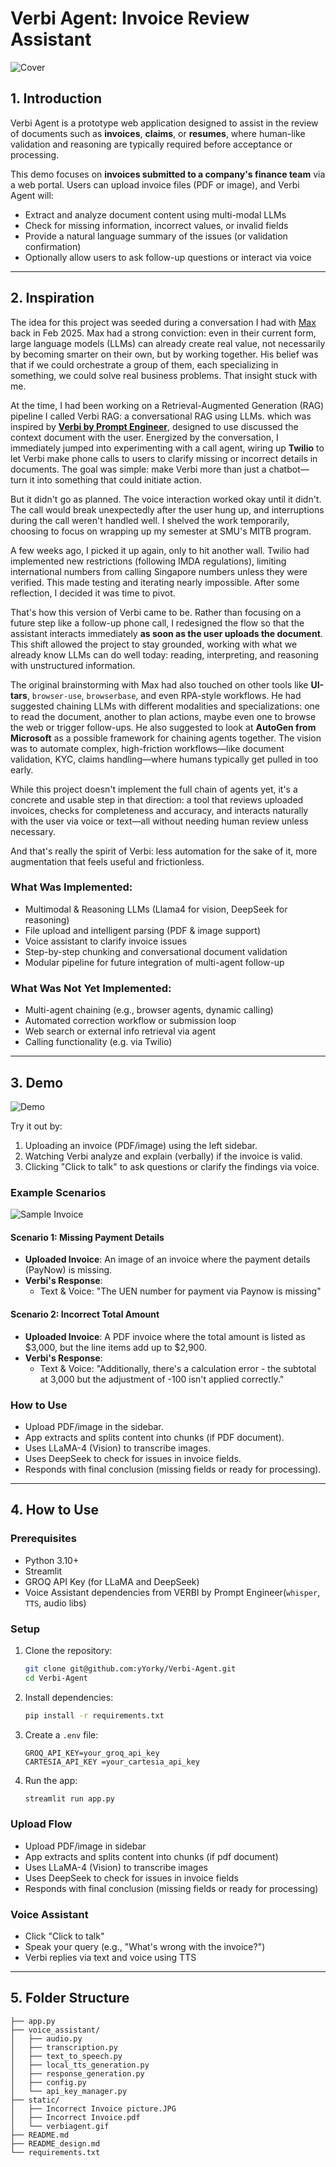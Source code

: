 # Verbi Agent: Invoice Review Assistant

![Cover](https://github.com/yYorky/Verbi-Agent/blob/main/static/verbiagentpdf.gif?raw=true)

## 1. Introduction

Verbi Agent is a prototype web application designed to assist in the review of documents such as **invoices**, **claims**, or **resumes**, where human-like validation and reasoning are typically required before acceptance or processing.

This demo focuses on **invoices submitted to a company's finance team** via a web portal. Users can upload invoice files (PDF or image), and Verbi Agent will:
- Extract and analyze document content using multi-modal LLMs
- Check for missing information, incorrect values, or invalid fields
- Provide a natural language summary of the issues (or validation confirmation)
- Optionally allow users to ask follow-up questions or interact via voice

---

## 2. Inspiration

The idea for this project was seeded during a conversation I had with [Max](https://www.linkedin.com/in/maxxumengxiang/)  back in Feb 2025. 
Max had a strong conviction: even in their current form, large language models (LLMs) can already create real value, 
not necessarily by becoming smarter on their own, but by working together. His belief was that if we could orchestrate a group of them, 
each specializing in something, we could solve real business problems. That insight stuck with me.

At the time, I had been working on a Retrieval-Augmented Generation (RAG) pipeline I called Verbi RAG: a conversational RAG using LLMs. 
which was inspired by [**Verbi by Prompt Engineer**](https://github.com/PromtEngineer/Verbi.git), 
designed to use discussed the context document with the user. Energized by the conversation, 
I immediately jumped into experimenting with a call agent, 
wiring up **Twilio** to let Verbi make phone calls to users to clarify missing or incorrect details in documents. 
The goal was simple: make Verbi more than just a chatbot—turn it into something that could initiate action.

But it didn't go as planned. The voice interaction worked okay until it didn't. 
The call would break unexpectedly after the user hung up, and interruptions during the call weren't handled well. 
I shelved the work temporarily, choosing to focus on wrapping up my semester at SMU's MITB program.

A few weeks ago, I picked it up again, only to hit another wall. 
Twilio had implemented new restrictions (following IMDA regulations), 
limiting international numbers from calling Singapore numbers unless they were verified. 
This made testing and iterating nearly impossible. After some reflection, I decided it was time to pivot.

That's how this version of Verbi came to be. Rather than focusing on a future step like a follow-up phone call, 
I redesigned the flow so that the assistant interacts immediately **as soon as the user uploads the document**. 
This shift allowed the project to stay grounded, working with what we already know LLMs can do well today: 
reading, interpreting, and reasoning with unstructured information.

The original brainstorming with Max had also touched on other tools like **UI-tars**, `browser-use`, `browserbase`, 
and even RPA-style workflows. He had suggested chaining LLMs with different modalities and specializations: one to read the document, 
another to plan actions, maybe even one to browse the web or trigger follow-ups. 
He also suggested to look at **AutoGen from Microsoft** as a possible framework for chaining agents together. 
The vision was to automate complex, high-friction workflows—like document validation, KYC, 
claims handling—where humans typically get pulled in too early.

While this project doesn't implement the full chain of agents yet, it's a concrete and usable step in that direction: 
a tool that reviews uploaded invoices, checks for completeness and accuracy, 
and interacts naturally with the user via voice or text—all without needing human review unless necessary.

And that's really the spirit of Verbi: less automation for the sake of it, more augmentation that feels useful and frictionless.

### What Was Implemented:
- Multimodal & Reasoning LLMs (Llama4 for vision, DeepSeek for reasoning)
- File upload and intelligent parsing (PDF & image support)
- Voice assistant to clarify invoice issues
- Step-by-step chunking and conversational document validation
- Modular pipeline for future integration of multi-agent follow-up

### What Was Not Yet Implemented:
- Multi-agent chaining (e.g., browser agents, dynamic calling)
- Automated correction workflow or submission loop
- Web search or external info retrieval via agent
- Calling functionality (e.g. via Twilio)

---

## 3. Demo

![Demo](https://github.com/yYorky/Verbi-Agent/blob/main/static/verbiagent.gif?raw=true)

Try it out by:
1. Uploading an invoice (PDF/image) using the left sidebar.
2. Watching Verbi analyze and explain (verbally) if the invoice is valid.
3. Clicking "Click to talk" to ask questions or clarify the findings via voice.

### Example Scenarios

![Sample Invoice](https://raw.githubusercontent.com/yYorky/Verbi-Agent/refs/heads/main/static/Incorrect%20Invoice%20picture.JPG)

#### Scenario 1: Missing Payment Details
- **Uploaded Invoice**: An image of an invoice where the payment details (PayNow) is missing.
- **Verbi's Response**: 
  - Text & Voice: "The UEN number for payment via Paynow is missing"

#### Scenario 2: Incorrect Total Amount
- **Uploaded Invoice**: A PDF invoice where the total amount is listed as $3,000, but the line items add up to $2,900.
- **Verbi's Response**: 
  - Text & Voice: "Additionally, there's a calculation error - the subtotal at 3,000 but the adjustment of -100 isn't applied correctly."

### How to Use
- Upload PDF/image in the sidebar.
- App extracts and splits content into chunks (if PDF document).
- Uses LLaMA-4 (Vision) to transcribe images.
- Uses DeepSeek to check for issues in invoice fields.
- Responds with final conclusion (missing fields or ready for processing).

---

## 4. How to Use

### Prerequisites
- Python 3.10+
- Streamlit
- GROQ API Key (for LLaMA and DeepSeek)
- Voice Assistant dependencies from VERBI by Prompt Engineer(`whisper`, `TTS`, audio libs)

### Setup
1. Clone the repository:
   ```bash
   git clone git@github.com:yYorky/Verbi-Agent.git
   cd Verbi-Agent
   ```

2. Install dependencies:
   ```bash
   pip install -r requirements.txt
   ```

3. Create a `.env` file:
   ```
   GROQ_API_KEY=your_groq_api_key
   CARTESIA_API_KEY =your_cartesia_api_key
   ```

4. Run the app:
   ```bash
   streamlit run app.py
   ```

### Upload Flow
- Upload PDF/image in sidebar
- App extracts and splits content into chunks (if pdf document)
- Uses LLaMA-4 (Vision) to transcribe images
- Uses DeepSeek to check for issues in invoice fields
- Responds with final conclusion (missing fields or ready for processing)

### Voice Assistant
- Click "Click to talk"
- Speak your query (e.g., "What's wrong with the invoice?")
- Verbi replies via text and voice using TTS

---

## 5. Folder Structure

```
├── app.py
├── voice_assistant/
│   ├── audio.py
│   ├── transcription.py
│   ├── text_to_speech.py
│   ├── local_tts_generation.py
│   ├── response_generation.py
│   ├── config.py
│   └── api_key_manager.py
├── static/
│   ├── Incorrect Invoice picture.JPG
│   ├── Incorrect Invoice.pdf
│   └── verbiagent.gif
├── README.md
├── README_design.md
└── requirements.txt
```

